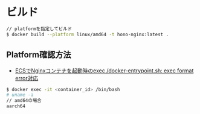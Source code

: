 # ビルド
```sh
// platformを指定してビルド
$ docker build --platform linux/amd64 -t hono-nginx:latest .
```

## Platform確認方法
- [ECSでNginxコンテナを起動時のexec /docker-entrypoint.sh: exec format error対応](https://zenn.dev/osachi/articles/32f61afe7f350f)
```sh
$ docker exec -it <container_id> /bin/bash
# uname -a
// amd64の場合
aarch64
```
